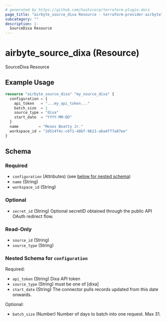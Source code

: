 ```yaml
---
# generated by https://github.com/hashicorp/terraform-plugin-docs
page_title: "airbyte_source_dixa Resource - terraform-provider-airbyte"
subcategory: ""
description: |-
  SourceDixa Resource
---
```


# airbyte_source_dixa (Resource)

SourceDixa Resource

## Example Usage

```terraform
resource "airbyte_source_dixa" "my_source_dixa" {
  configuration = {
    api_token   = "...my_api_token..."
    batch_size  = 1
    source_type = "dixa"
    start_date  = "YYYY-MM-DD"
  }
  name         = "Moses Beatty Jr."
  workspace_id = "2d514f4c-c6f1-48bf-9621-a6a4f77a87ee"
}
```

<!-- schema generated by tfplugindocs -->
## Schema

### Required

- `configuration` (Attributes) (see [below for nested schema](#nestedatt--configuration))
- `name` (String)
- `workspace_id` (String)

### Optional

- `secret_id` (String) Optional secretID obtained through the public API OAuth redirect flow.

### Read-Only

- `source_id` (String)
- `source_type` (String)

<a id="nestedatt--configuration"></a>
### Nested Schema for `configuration`

Required:

- `api_token` (String) Dixa API token
- `source_type` (String) must be one of [dixa]
- `start_date` (String) The connector pulls records updated from this date onwards.

Optional:

- `batch_size` (Number) Number of days to batch into one request. Max 31.



